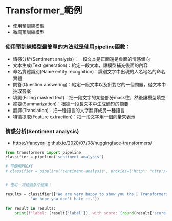 # Transformer_範例
- 使用預訓練模型
- 微調預訓練模型

### 使用預訓練模型最簡單的方法就是使用pipeline函數：
- 情感分析(Sentiment analysis)：一段文本是正面還是負面的情感傾向
- 文本生成(Text generation)：給定一段文本，讓模型補充後面的內容
- 命名實體識別(Name entity recognition)：識別文字中出現的人名地名的命名實體
- 問答(Question answering)：給定一段文本以及針對它的一個問題，從文本中抽取答案
- 填詞(Filling masked text)：把一段文字的某些部分mask住，然後讓模型填空
- 摘要(Summarization)：根據一段長文本中生成簡短的摘要
- 翻譯(Translation)：把一種語言的文字翻譯成另一種語言
- 特徵提取(Feature extraction)：把一段文字用一個向量來表示

### 情感分析(Sentiment analysis)
- https://fancyerii.github.io/2020/07/08/huggingface-transformers/
```PYTHON
from transformers import pipeline
classifier = pipeline('sentiment-analysis')

# 可使用PROXY
# classifier = pipeline('sentiment-analysis', proxies={"http": "http://localhost:1080"})


# 也可一次预测多个结果：

results = classifier(["We are very happy to show you the 🤗 Transformers library.",
           "We hope you don't hate it."])

for result in results:
    print(f"label: {result['label']}, with score: {round(result['score'], 4)}")
```
